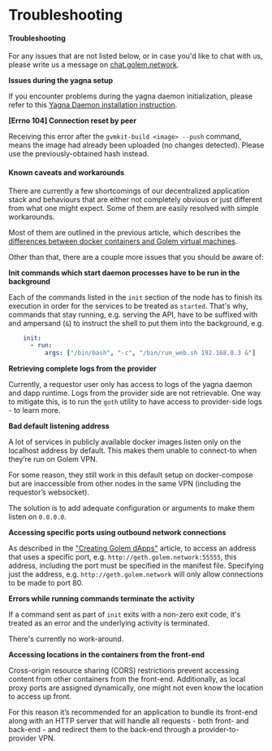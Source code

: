 # Troubleshooting

#### Troubleshooting

For any issues that are not listed below, or in case you'd like to chat with us, please write us a message on [chat.golem.network](https://chat.golem.network).

**Issues during the yagna setup**

If you encounter problems during the yagna daemon initialization, please refer to this [Yagna Daemon installation instruction](creators/javascript/examples/tools/yagna-installation-for-requestors.md).

**\[Errno 104] Connection reset by peer**

Receiving this error after the `gvmkit-build <image> --push` command, means the image had already been uploaded (no changes detected). Please use the previously-obtained hash instead.

#### Known caveats and workarounds

There are currently a few shortcomings of our decentralized application stack and behaviours that are either not completely obvious or just different from what one might expect. Some of them are easily resolved with simple workarounds.

Most of them are outlined in the previous article, which describes the [differences between docker containers and Golem virtual machines](docker-containers-vs-golem-vms.md).

Other than that, there are a couple more issues that you should be aware of:

**Init commands which start daemon processes have to be run in the background**

Each of the commands listed in the `init` section of the node has to finish its execution in order for the services to be treated as `started`. That's why, commands that stay running, e.g. serving the API, have to be suffixed with and ampersand (`&`) to instruct the shell to put them into the background, e.g.

```yaml
    init:
      - run:
          args: ["/bin/bash", "-c", "/bin/run_web.sh 192.168.0.3 &"]
```

**Retrieving complete logs from the provider**

Currently, a requestor user only has access to logs of the yagna daemon and dapp runtime. Logs from the provider side are not retrievable. One way to mitigate this, is to run the `goth` utility to have access to provider-side logs - to learn more.

**Bad default listening address**

A lot of services in publicly available docker images listen only on the localhost address by default. This makes them unable to connect-to when they’re run on Golem VPN.

For some reason, they still work in this default setup on docker-compose but are inaccessible from other nodes in the same VPN (including the requestor’s websocket).

The solution is to add adequate configuration or arguments to make them listen on `0.0.0.0`.

**Accessing specific ports using outbound network connections**

As described in the ["Creating Golem dApps"](creating-golem-dapps.md) article, to access an address that uses a specific port, e.g. `http://geth.golem.network:55555`, this address, including the port must be specified in the manifest file. Specifying just the address, e.g. `http://geth.golem.network` will only allow connections to be made to port 80.

**Errors while running commands terminate the activity**

If a command sent as part of `init` exits with a non-zero exit code, it's treated as an error and the underlying activity is terminated.

There's currently no work-around.

**Accessing locations in the containers from the front-end**

Cross-origin resource sharing (CORS) restrictions prevent accessing content from other containers from the front-end. Additionally, as local proxy ports are assigned dynamically, one might not even know the location to access up front.

For this reason it’s recommended for an application to bundle its front-end along with an HTTP server that will handle all requests - both front- and back-end - and redirect them to the back-end through a provider-to-provider VPN.
